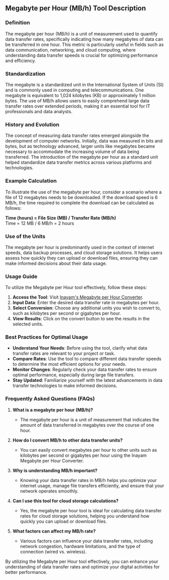 ## Megabyte per Hour (MB/h) Tool Description

### Definition
The megabyte per hour (MB/h) is a unit of measurement used to quantify data transfer rates, specifically indicating how many megabytes of data can be transferred in one hour. This metric is particularly useful in fields such as data communication, networking, and cloud computing, where understanding data transfer speeds is crucial for optimizing performance and efficiency.

### Standardization
The megabyte is a standardized unit in the International System of Units (SI) and is commonly used in computing and telecommunications. One megabyte is equivalent to 1,024 kilobytes (KB) or approximately 1 million bytes. The use of MB/h allows users to easily comprehend large data transfer rates over extended periods, making it an essential tool for IT professionals and data analysts.

### History and Evolution
The concept of measuring data transfer rates emerged alongside the development of computer networks. Initially, data was measured in bits and bytes, but as technology advanced, larger units like megabytes became necessary to accommodate the increasing volume of data being transferred. The introduction of the megabyte per hour as a standard unit helped standardize data transfer metrics across various platforms and technologies.

### Example Calculation
To illustrate the use of the megabyte per hour, consider a scenario where a file of 12 megabytes needs to be downloaded. If the download speed is 6 MB/h, the time required to complete the download can be calculated as follows:

**Time (hours) = File Size (MB) / Transfer Rate (MB/h)**  
Time = 12 MB / 6 MB/h = 2 hours

### Use of the Units
The megabyte per hour is predominantly used in the context of internet speeds, data backup processes, and cloud storage solutions. It helps users assess how quickly they can upload or download files, ensuring they can make informed decisions about their data usage.

### Usage Guide
To utilize the Megabyte per Hour tool effectively, follow these steps:
1. **Access the Tool**: Visit [Inayam's Megabyte per Hour Converter](https://www.inayam.co/unit-converter/data_transfer_speed_si).
2. **Input Data**: Enter the desired data transfer rate in megabytes per hour.
3. **Select Conversion**: Choose any additional units you wish to convert to, such as kilobytes per second or gigabytes per hour.
4. **View Results**: Click on the convert button to see the results in the selected units.

### Best Practices for Optimal Usage
- **Understand Your Needs**: Before using the tool, clarify what data transfer rates are relevant to your project or task.
- **Compare Rates**: Use the tool to compare different data transfer speeds to determine the most efficient options for your needs.
- **Monitor Changes**: Regularly check your data transfer rates to ensure optimal performance, especially during large file transfers.
- **Stay Updated**: Familiarize yourself with the latest advancements in data transfer technologies to make informed decisions.

### Frequently Asked Questions (FAQs)

1. **What is a megabyte per hour (MB/h)?**
   - The megabyte per hour is a unit of measurement that indicates the amount of data transferred in megabytes over the course of one hour.

2. **How do I convert MB/h to other data transfer units?**
   - You can easily convert megabytes per hour to other units such as kilobytes per second or gigabytes per hour using the Inayam Megabyte per Hour Converter.

3. **Why is understanding MB/h important?**
   - Knowing your data transfer rates in MB/h helps you optimize your internet usage, manage file transfers efficiently, and ensure that your network operates smoothly.

4. **Can I use this tool for cloud storage calculations?**
   - Yes, the megabyte per hour tool is ideal for calculating data transfer rates for cloud storage solutions, helping you understand how quickly you can upload or download files.

5. **What factors can affect my MB/h rate?**
   - Various factors can influence your data transfer rates, including network congestion, hardware limitations, and the type of connection (wired vs. wireless).

By utilizing the Megabyte per Hour tool effectively, you can enhance your understanding of data transfer rates and optimize your digital activities for better performance.